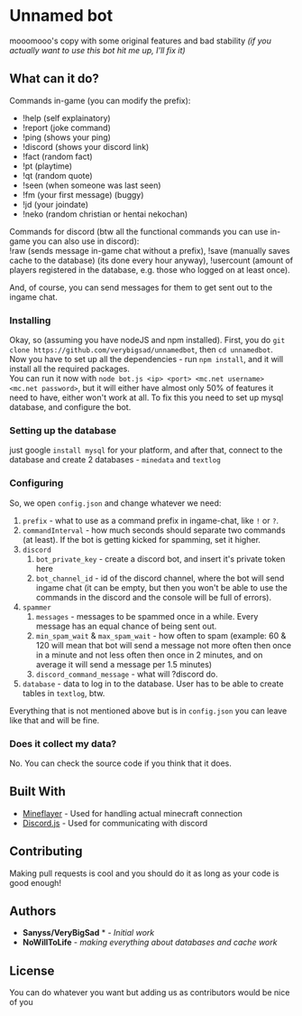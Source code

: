 # Unnamed bot

mooomooo's copy with some original features and bad stability _(if you actually want to use this bot hit me up, I'll fix it)_

## What can it do?

Commands in-game (you can modify the prefix):
* !help (self explainatory)
* !report (joke command)
* !ping (shows your ping)
* !discord (shows your discord link)
* !fact (random fact)
* !pt (playtime)
* !qt (random quote) 
* !seen (when someone was last seen)
* !fm (your first message) (buggy)
* !jd (your joindate)
* !neko (random christian or hentai nekochan)

Commands for discord (btw all the functional commands you can use in-game you can also use in discord):\
!raw (sends message in-game chat without a prefix), !save (manually saves cache to the database) (its done every hour anyway), !usercount (amount of players
registered in the database, e.g. those who logged on at least once).

And, of course, you can send messages for them to get sent out to the ingame chat.

### Installing
Okay, so (assuming you have nodeJS and npm installed). First, you do `git clone https://github.com/verybigsad/unnamedbot`, then `cd unnamedbot`.\
Now you have to set up all the dependencies - run `npm install`, and it will install all the required packages.\
You can run it now with `node bot.js <ip> <port> <mc.net username> <mc.net password>`, but it will either have almost only 50% of features it need to have, either won't work at all. To fix this you need to set up mysql database, and configure the bot.


### Setting up the database
just google `install mysql` for your platform, and after that, connect to the database and create 2 databases - `minedata` and `textlog`


### Configuring
So, we open `config.json` and change whatever we need:
1. `prefix` - what to use as a command prefix in ingame-chat, like `!` or `?`. 
2. `commandInterval` - how much seconds should separate two commands (at least). If the bot is getting kicked for spamming, set it higher.
3. `discord`
    1. `bot_private_key` - create a discord bot, and insert it's private token here
    2. `bot_channel_id` - id of the discord channel, where the bot will send ingame chat (it can be empty, but then you won't be able to use the commands in the discord and the console will be full of errors).
4. `spammer`
    1. `messages` - messages to be spammed once in a while. Every message has an equal chance of being sent out.
    2. `min_spam_wait` & `max_spam_wait` - how often to spam (example: 60 & 120 will mean that bot will send a message not more often then once in a minute and not less often then once in 2 minutes, and on average it will send a message per 1.5 minutes)
    3. `discord_command_message` - what will ?discord do.
5. `database` - data to log in to the database. User has to be able to create tables in `textlog`, btw.

Everything that is not mentioned above but is in `config.json` you can leave like that and will be fine.

### Does it collect my data?

No. You can check the source code if you think that it does.

## Built With

* [Mineflayer](https://github.com/PrismarineJS/mineflayer/) - Used for handling actual minecraft connection
* [Discord.js](https://discord.js.org/) - Used for communicating with discord

## Contributing

Making pull requests is cool and you should do it as long as your code is good enough!

## Authors

* **Sanyss/VeryBigSad** * - *Initial work*
* **NoWillToLife** - *making everything about databases and cache work*

## License

You can do whatever you want but adding us as contributors would be nice of you
